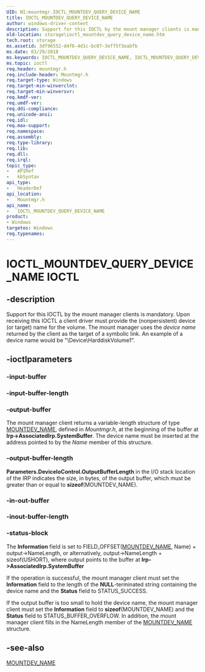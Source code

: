 ```yaml
---
UID: NI:mountmgr.IOCTL_MOUNTDEV_QUERY_DEVICE_NAME
title: IOCTL_MOUNTDEV_QUERY_DEVICE_NAME
author: windows-driver-content
description: Support for this IOCTL by the mount manager clients is mandatory.
old-location: storage\ioctl_mountdev_query_device_name.htm
tech.root: storage
ms.assetid: 3df96552-d4f6-4d1c-bc07-3eff5f3eabfb
ms.date: 03/29/2018
ms.keywords: IOCTL_MOUNTDEV_QUERY_DEVICE_NAME, IOCTL_MOUNTDEV_QUERY_DEVICE_NAME control, IOCTL_MOUNTDEV_QUERY_DEVICE_NAME control code [Storage Devices], k307_4a0b9087-3740-4467-aa0f-ca7f56b8ae13.xml, mountmgr/IOCTL_MOUNTDEV_QUERY_DEVICE_NAME, storage.ioctl_mountdev_query_device_name
ms.topic: ioctl
req.header: mountmgr.h
req.include-header: Mountmgr.h
req.target-type: Windows
req.target-min-winverclnt: 
req.target-min-winversvr: 
req.kmdf-ver: 
req.umdf-ver: 
req.ddi-compliance: 
req.unicode-ansi: 
req.idl: 
req.max-support: 
req.namespace: 
req.assembly: 
req.type-library: 
req.lib: 
req.dll: 
req.irql: 
topic_type:
-	APIRef
-	kbSyntax
api_type:
-	HeaderDef
api_location:
-	Mountmgr.h
api_name:
-	IOCTL_MOUNTDEV_QUERY_DEVICE_NAME
product:
- Windows
targetos: Windows
req.typenames: 
---
```


# IOCTL_MOUNTDEV_QUERY_DEVICE_NAME IOCTL


## -description


Support for this IOCTL by the mount manager clients is mandatory. Upon receiving this IOCTL a client driver must provide the (nonpersistent) device (or target) name for the volume. The mount manager uses the <i>device name</i> returned by the client as the target of a symbolic link. An example of a device name would be "\Device\HarddiskVolume1".


## -ioctlparameters




### -input-buffer








### -input-buffer-length








### -output-buffer

The mount manager client returns a variable-length structure of type <a href="https://msdn.microsoft.com/library/windows/hardware/ff562256">MOUNTDEV_NAME</a>, defined in <i>Mountmgr.h</i>, at the beginning of the buffer at <b>Irp-&gt;AssociatedIrp.SystemBuffer</b>. The device name must be inserted at the address pointed to by the <i>Name</i> member of this structure.


### -output-buffer-length

<b>Parameters.DeviceIoControl.OutputBufferLength</b> in the I/O stack location of the IRP indicates the size, in bytes, of the output buffer, which must be greater than or equal to <b>sizeof</b>(MOUNTDEV_NAME).


### -in-out-buffer








### -inout-buffer-length








### -status-block

The <b>Information</b> field is set to FIELD_OFFSET(<a href="https://msdn.microsoft.com/library/windows/hardware/ff562256">MOUNTDEV_NAME</a>, Name) + output-&gt;NameLength, or alternatively, output-&gt;NameLength + sizeof(USHORT), where output points to the buffer at <b>Irp-&gt;AssociatedIrp.SystemBuffer</b>

If the operation is successful, the mount manager client must set the <b>Information</b> field to the length of the <b>NULL</b>-terminated string containing the device name and the <b>Status</b> field to STATUS_SUCCESS. 

If the output buffer is too small to hold the device name, the mount manager client must set the <b>Information</b> field to <b>sizeof</b>(MOUNTDEV_NAME) and the <b>Status</b> field to STATUS_BUFFER_OVERFLOW. In addition, the mount manager client fills in the NameLength member of the <a href="https://msdn.microsoft.com/library/windows/hardware/ff562256">MOUNTDEV_NAME</a> structure.


## -see-also




<a href="https://msdn.microsoft.com/library/windows/hardware/ff562256">MOUNTDEV_NAME</a>
 

 


